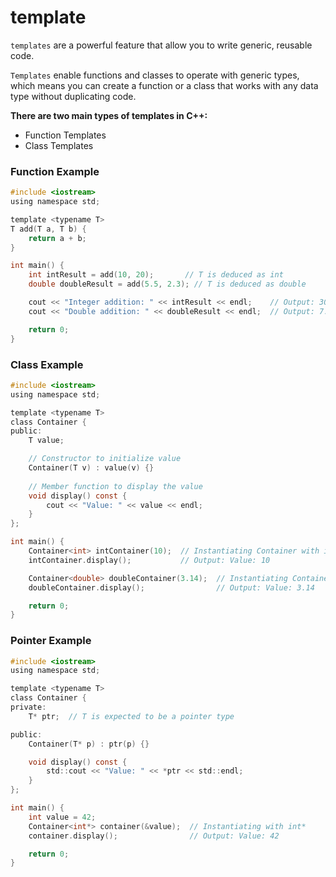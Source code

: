 # template
`templates` are a powerful feature that allow you to write generic, reusable code. 

`Templates` enable functions and classes to operate with generic types, which means you can create a function or a class that works with any data type without duplicating code.

**There are two main types of templates in C++:**
- Function Templates
- Class Templates

### Function Example
```c
#include <iostream>
using namespace std;

template <typename T>
T add(T a, T b) {
    return a + b;
}

int main() {
    int intResult = add(10, 20);       // T is deduced as int
    double doubleResult = add(5.5, 2.3); // T is deduced as double

    cout << "Integer addition: " << intResult << endl;    // Output: 30
    cout << "Double addition: " << doubleResult << endl;  // Output: 7.8

    return 0;
}
```

### Class Example
```c
#include <iostream>
using namespace std;

template <typename T>
class Container {
public:
    T value;

    // Constructor to initialize value
    Container(T v) : value(v) {}
    
    // Member function to display the value
    void display() const {
        cout << "Value: " << value << endl;
    }
};

int main() {
    Container<int> intContainer(10);  // Instantiating Container with int
    intContainer.display();           // Output: Value: 10

    Container<double> doubleContainer(3.14);  // Instantiating Container with double
    doubleContainer.display();                // Output: Value: 3.14

    return 0;
}
```

### Pointer Example
```c
#include <iostream>
using namespace std;

template <typename T>
class Container {
private:
    T* ptr;  // T is expected to be a pointer type

public:
    Container(T* p) : ptr(p) {}

    void display() const {
        std::cout << "Value: " << *ptr << std::endl;
    }
};

int main() {
    int value = 42;
    Container<int*> container(&value);  // Instantiating with int*
    container.display();                // Output: Value: 42

    return 0;
}
```